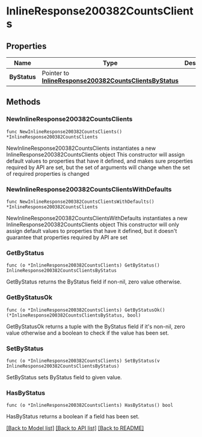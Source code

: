 # InlineResponse200382CountsClients

## Properties

Name | Type | Description | Notes
------------ | ------------- | ------------- | -------------
**ByStatus** | Pointer to [**InlineResponse200382CountsClientsByStatus**](InlineResponse200382CountsClientsByStatus.md) |  | [optional] 

## Methods

### NewInlineResponse200382CountsClients

`func NewInlineResponse200382CountsClients() *InlineResponse200382CountsClients`

NewInlineResponse200382CountsClients instantiates a new InlineResponse200382CountsClients object
This constructor will assign default values to properties that have it defined,
and makes sure properties required by API are set, but the set of arguments
will change when the set of required properties is changed

### NewInlineResponse200382CountsClientsWithDefaults

`func NewInlineResponse200382CountsClientsWithDefaults() *InlineResponse200382CountsClients`

NewInlineResponse200382CountsClientsWithDefaults instantiates a new InlineResponse200382CountsClients object
This constructor will only assign default values to properties that have it defined,
but it doesn't guarantee that properties required by API are set

### GetByStatus

`func (o *InlineResponse200382CountsClients) GetByStatus() InlineResponse200382CountsClientsByStatus`

GetByStatus returns the ByStatus field if non-nil, zero value otherwise.

### GetByStatusOk

`func (o *InlineResponse200382CountsClients) GetByStatusOk() (*InlineResponse200382CountsClientsByStatus, bool)`

GetByStatusOk returns a tuple with the ByStatus field if it's non-nil, zero value otherwise
and a boolean to check if the value has been set.

### SetByStatus

`func (o *InlineResponse200382CountsClients) SetByStatus(v InlineResponse200382CountsClientsByStatus)`

SetByStatus sets ByStatus field to given value.

### HasByStatus

`func (o *InlineResponse200382CountsClients) HasByStatus() bool`

HasByStatus returns a boolean if a field has been set.


[[Back to Model list]](../README.md#documentation-for-models) [[Back to API list]](../README.md#documentation-for-api-endpoints) [[Back to README]](../README.md)


